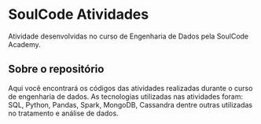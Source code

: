 # SoulCode Atividades
Atividade desenvolvidas no curso de Engenharia de Dados pela SoulCode Academy.

## Sobre o repositório
Aqui você encontrará os códigos das atividades realizadas durante o curso de engenharia de dados. As tecnologias utilizadas nas atividades foram: SQL, Python, Pandas, Spark, MongoDB, Cassandra dentre outras utilizadas no tratamento e análise de dados.
